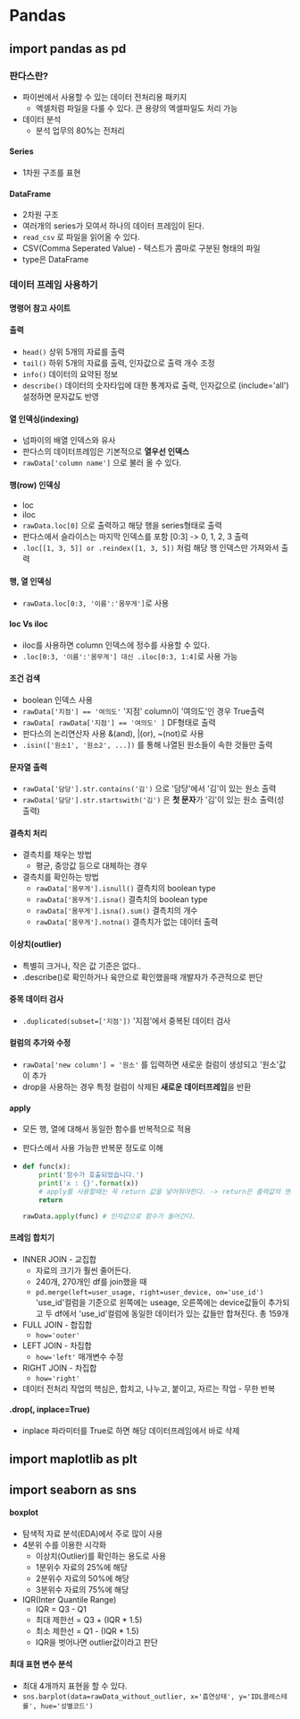# Pandas

## import pandas as pd



### 판다스란?

- 파이썬에서 사용할 수 있는 데이터 전처리용 패키지
  - 엑셀처럼 파일을 다룰 수 있다. 큰 용량의 엑셀파일도 처리 가능
- 데이터 분석
  - 분석 업무의 80%는 전처리

#### Series

- 1차원 구조를 표현

#### DataFrame

- 2차원 구조
- 여러개의 series가 모여서 하나의 데이터 프레임이 된다.
- `read_csv` 로 파일을 읽어올 수 있다.
- CSV(Comma Seperated Value) - 텍스트가 콤마로 구분된 형태의 파일
- type은 DataFrame

### 데이터 프레임 사용하기

#### 명령어 참고 사이트

[명령어 참고]: https://wpaud16.tistory.com/20?category=889544	"Pandas"

#### 출력

- `head()` 상위 5개의 자료를 출력
- `tail()` 하위 5개의 자료를 출력, 인자값으로 출력 개수 조정
- `info()` 데이터의 요약된 정보
- `describe()` 데이터의 숫자타입에 대한 통계자료 출력, 인자값으로 (include='all') 설정하면 문자값도 반영

#### 열 인덱싱(indexing)

- 넘파이의 배열 인덱스와 유사
- 판다스의 데이터프레임은 기본적으로 **열우선 인덱스**
- `rawData['column name']` 으로 불러 올 수 있다.

#### 행(row) 인덱싱

- loc
- iloc
- `rawData.loc[0]` 으로 출력하고 해당 행을 series형태로 출력
- 판다스에서 슬라이스는 마지막 인덱스를 포함 [0:3] -> 0, 1, 2, 3 출력
- `.loc[[1, 3, 5]] or .reindex([1, 3, 5])` 처럼 해당 행 인덱스만 가져와서 출력

#### 행, 열 인덱싱

- `rawData.loc[0:3, '이름':'몸무게']`로 사용

#### loc Vs iloc

- iloc를 사용하면 column 인덱스에 정수를 사용할 수 있다.
- `.loc[0:3, '이름':'몸무게'] 대신 .iloc[0:3, 1:4]`로 사용 가능

#### 조건 검색

- boolean 인덱스 사용
- `rawData['지점'] == '여의도'` '지점' column이 '여의도'인 경우 True출력
- `rawData[ rawData['지점'] == '여의도' ]` DF형태로 출력
- 판다스의 논리연산자 사용 &(and), |(or), ~(not)로 사용
- `.isin(['원소1', '원소2', ...])` 를 통해 나열된 원소들이 속한 것들만 출력

#### 문자열 출력

- `rawData['담당'].str.contains('김')` 으로 '담당'에서 '김'이 있는 원소 출력
- `rawData['담당'].str.startswith('김')` 은 **첫 문자**가 '김'이 있는 원소 출력(성출력)

#### 결측치 처리

- 결측치를 채우는 방법
  - 평균, 중앙값 등으로 대체하는 경우
- 결측치를 확인하는 방법
  - `rawData['몸무게'].isnull()` 결측치의 boolean type
  - `rawData['몸무게'].isna()` 결측치의 boolean type
  - `rawData['몸무게'].isna().sum()` 결측치의 개수
  - `rawData['몸무게'].notna()` 결측치가 없는 데이터 출력

#### 이상치(outlier)

- 특별히 크거나, 작은 값 기준은 없다..
- .describe()로 확인하거나 육안으로 확인했을때 개발자가 주관적으로 판단

#### 중목 데이터 검사

- `.duplicated(subset=['지점'])` '지점'에서 중복된 데이터 검사

#### 컬럼의 추가와 수정

- `rawData['new column'] = '원소'` 를 입력하면 새로운 컬럼이 생성되고 '원소'값이 추가
- drop을 사용하는 경우 특정 컬럼이 삭제된 **새로운 데이터프레임**을 반환

#### apply

- 모든 행, 열에 대해서 동일한 함수를 반복적으로 적용

- 판다스에서 사용 가능한 반복문 정도로 이해

- ```python
  def func(x):
      print('함수가 호출되었습니다.')
      print('x : {}'.format(x))
      # apply를 사용할때는 꼭 return 값을 넣어줘야한다. -> return은 출력값의 맨 마지막에 나온다.
      return
  
  rawData.apply(func) # 인자값으로 함수가 들어간다.
  ```

#### 프레임 합치기

- INNER JOIN - 교집합
  - 자료의 크기가 훨씬 줄어든다.
  - 240개, 270개인 df를 join했을 때
  - `pd.merge(left=user_usage, right=user_device, on='use_id')` 'use_id'컬럼을 기준으로 왼쪽에는 useage, 오른쪽에는 device값들이 추가되고 두 df에서 'use_id'컬럼에 동일한 데이터가 있는 값들만 합쳐진다. 총 159개
- FULL JOIN - 합집합
  - `how='outer'`
- LEFT JOIN - 차집합
  - `how='left'` 매개변수 수정
- RIGHT JOIN - 차집합
  - `how='right'`
- 데이터 전처리 작업의 핵심은, 합치고, 나누고, 붙이고, 자르는 작업 - 무한 반복

#### .drop(, inplace=True)

- inplace 파라미터를 True로 하면 해당 데이터프레임에서 바로 삭제



## import maplotlib as plt

## import seaborn as sns

#### boxplot

- 탐색적 자료 분석(EDA)에서 주로 많이 사용
- 4분위 수를 이용한 시각화
  - 이상치(Outlier)를 확인하는 용도로 사용
  - 1분위수 자료의 25%에 해당
  - 2분위수 자료의 50%에 해당
  - 3분위수 자료의 75%에 해당
- IQR(Inter Quantile Range)
  - IQR = Q3 - Q1
  - 최대 제한선 = Q3 + (IQR * 1.5)
  - 최소 제한선 = Q1 - (IQR * 1.5)
  - IQR을 벗어나면 outlier값이라고 판단

#### 최대 표현 변수 분석

- 최대 4개까지 표현을 할 수 있다.
- `sns.barplot(data=rawData_without_outlier, x='흡연상태', y='IDL콜레스테롤', hue='성별코드')`

